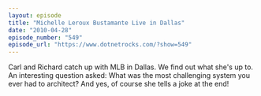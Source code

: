 ```yaml
---
layout: episode
title: "Michelle Leroux Bustamante Live in Dallas"
date: "2010-04-28"
episode_number: "549"
episode_url: "https://www.dotnetrocks.com/?show=549"
---
```


Carl and Richard catch up with MLB in Dallas. We find out what she's up to. An interesting question asked: What was the most challenging system you ever had to architect? And yes, of course she tells a joke at the end!
